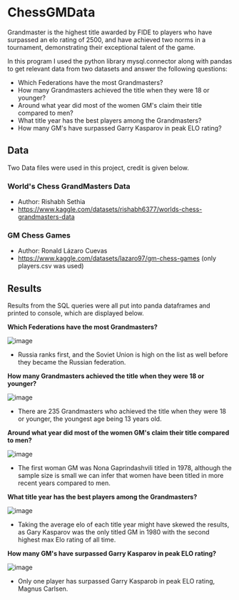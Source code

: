 # ChessGMData
Grandmaster is the highest title awarded by FIDE to players who have surpassed an elo rating of 2500, and have achieved two norms in a tournament, demonstrating their exceptional talent of the game.

In this program I used the python library mysql.connector along with pandas to get relevant data from two datasets and answer the following questions:

- Which Federations have the most Grandmasters?
- How many Grandmasters achieved the title when they were 18 or younger?
- Around what year did most of the women GM's claim their title compared to men?
- What title year has the best players among the Grandmasters?
- How many GM's have surpassed Garry Kasparov in peak ELO rating?

## Data
Two Data files were used in this project, credit is given below.

### World's Chess GrandMasters Data
- Author: Rishabh Sethia
- https://www.kaggle.com/datasets/rishabh6377/worlds-chess-grandmasters-data

### GM Chess Games
- Author: Ronald Lázaro Cuevas
- https://www.kaggle.com/datasets/lazaro97/gm-chess-games (only players.csv was used)

## Results
Results from the SQL queries were all put into panda dataframes and printed to console, which are displayed below.

**Which Federations have the most Grandmasters?**

![image](https://user-images.githubusercontent.com/66758884/209451982-213140a1-f7d7-47ca-b151-686164c840b7.png)

- Russia ranks first, and the Soviet Union is high on the list as well before they became the Russian federation.

**How many Grandmasters achieved the title when they were 18 or younger?**

![image](https://user-images.githubusercontent.com/66758884/209452029-851a82c1-0dd4-4016-91a9-55e71a554415.png)

- There are 235 Grandmasters who achieved the title when they were 18 or younger, the youngest age being 13 years old.

**Around what year did most of the women GM's claim their title compared to men?**

![image](https://user-images.githubusercontent.com/66758884/209452041-e4a56844-0765-4173-bcb8-016304135de5.png)

- The first woman GM was Nona Gaprindashvili titled in 1978, although the sample size is small we can infer that women have been titled in more recent years compared to men.

**What title year has the best players among the Grandmasters?**

![image](https://user-images.githubusercontent.com/66758884/209452056-ffe0be13-3b11-454e-a556-58338fe400b6.png)

- Taking the average elo of each title year might have skewed the results, as Gary Kasparov was the only titled GM in 1980 with the second highest max Elo rating of all time.

**How many GM's have surpassed Garry Kasparov in peak ELO rating?**

![image](https://user-images.githubusercontent.com/66758884/209452060-cab421a0-f233-406f-977f-d6c64fc002cb.png)

- Only one player has surpassed Garry Kasparob in peak ELO rating, Magnus Carlsen.
